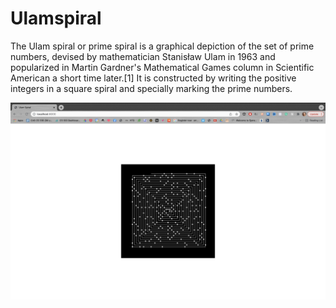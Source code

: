 # Ulamspiral

The Ulam spiral or prime spiral is a graphical depiction of the set of prime numbers, devised by mathematician Stanisław Ulam in 1963 and popularized in Martin Gardner's Mathematical Games column in Scientific American a short time later.[1] It is constructed by writing the positive integers in a square spiral and specially marking the prime numbers.

![spiral](https://raw.githubusercontent.com/asvirid/ulamspiral/main/spiral.png)
